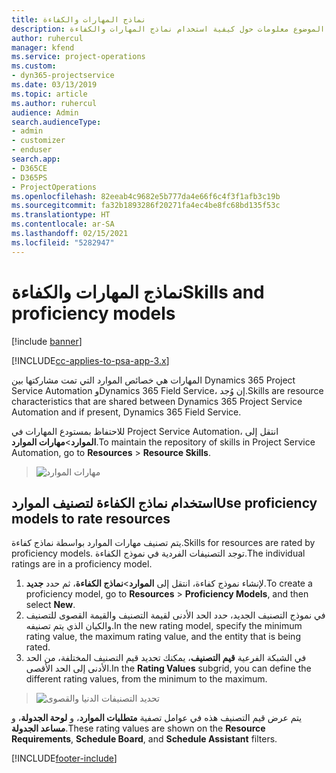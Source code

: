 ```yaml
---
title: نماذج المهارات والكفاءة
description: يقدم هذا الموضوع معلومات حول كيفية استخدام نماذج المهارات والكفاءة.
author: ruhercul
manager: kfend
ms.service: project-operations
ms.custom:
- dyn365-projectservice
ms.date: 03/13/2019
ms.topic: article
ms.author: ruhercul
audience: Admin
search.audienceType:
- admin
- customizer
- enduser
search.app:
- D365CE
- D365PS
- ProjectOperations
ms.openlocfilehash: 82eeab4c9682e5b777da4e66f6c4f3f1afb3c19b
ms.sourcegitcommit: fa32b1893286f20271fa4ec4be8fc68bd135f53c
ms.translationtype: HT
ms.contentlocale: ar-SA
ms.lasthandoff: 02/15/2021
ms.locfileid: "5282947"
---
```

# <a name="skills-and-proficiency-models"></a><span data-ttu-id="7703f-103">نماذج المهارات والكفاءة</span><span class="sxs-lookup"><span data-stu-id="7703f-103">Skills and proficiency models</span></span>

[!include [banner](../includes/psa-now-project-operations.md)]

[!INCLUDE[cc-applies-to-psa-app-3.x](../includes/cc-applies-to-psa-app-3x.md)]

<span data-ttu-id="7703f-104">المهارات هي خصائص الموارد التي تمت مشاركتها بين Dynamics 365 Project Service Automation وDynamics 365 Field Service، إن وُجد.</span><span class="sxs-lookup"><span data-stu-id="7703f-104">Skills are resource characteristics that are shared between Dynamics 365 Project Service Automation and if present, Dynamics 365 Field Service.</span></span> 

<span data-ttu-id="7703f-105">للاحتفاظ بمستودع المهارات في Project Service Automation، انتقل إلى **الموارد**\>**مهارات الموارد**.</span><span class="sxs-lookup"><span data-stu-id="7703f-105">To maintain the repository of skills in Project Service Automation, go to **Resources** \> **Resource Skills**.</span></span> 

> ![مهارات الموارد](media/Resource-Management-image84.png)

## <a name="use-proficiency-models-to-rate-resources"></a><span data-ttu-id="7703f-107">استخدام نماذج الكفاءة لتصنيف الموارد</span><span class="sxs-lookup"><span data-stu-id="7703f-107">Use proficiency models to rate resources</span></span>

<span data-ttu-id="7703f-108">يتم تصنيف مهارات الموارد بواسطة نماذج كفاءة.</span><span class="sxs-lookup"><span data-stu-id="7703f-108">Skills for resources are rated by proficiency models.</span></span> <span data-ttu-id="7703f-109">توجد التصنيفات الفردية في نموذج الكفاءة.</span><span class="sxs-lookup"><span data-stu-id="7703f-109">The individual ratings are in a proficiency model.</span></span> 

1. <span data-ttu-id="7703f-110">لإنشاء نموذج كفاءة، انتقل إلى **الموارد**\>**نماذج الكفاءة**، ثم حدد **جديد**.</span><span class="sxs-lookup"><span data-stu-id="7703f-110">To create a proficiency model, go to **Resources** \> **Proficiency Models**, and then select **New**.</span></span>
2. <span data-ttu-id="7703f-111">في نموذج التصنيف الجديد، حدد الحد الأدنى لقيمة التصنيف والقيمة القصوى للتصنيف والكيان الذي يتم تصنيفه.</span><span class="sxs-lookup"><span data-stu-id="7703f-111">In the new rating model, specify the minimum rating value, the maximum rating value, and the entity that is being rated.</span></span>
3. <span data-ttu-id="7703f-112">في الشبكة الفرعية **قيم التصنيف**، يمكنك تحديد قيم التصنيف المختلفة، من الحد الأدنى إلى الحد الأقصى.</span><span class="sxs-lookup"><span data-stu-id="7703f-112">In the **Rating Values** subgrid, you can define the different rating values, from the minimum to the maximum.</span></span>

> ![تحديد التصنيفات الدنيا والقصوى](media/Resource-Management-image85.png)

<span data-ttu-id="7703f-114">يتم عرض قيم التصنيف هذه في عوامل تصفية **متطلبات الموارد**، و **لوحة الجدولة**، و **مساعد الجدولة**.</span><span class="sxs-lookup"><span data-stu-id="7703f-114">These rating values are shown on the **Resource Requirements**, **Schedule Board**, and **Schedule Assistant** filters.</span></span>


[!INCLUDE[footer-include](../includes/footer-banner.md)]